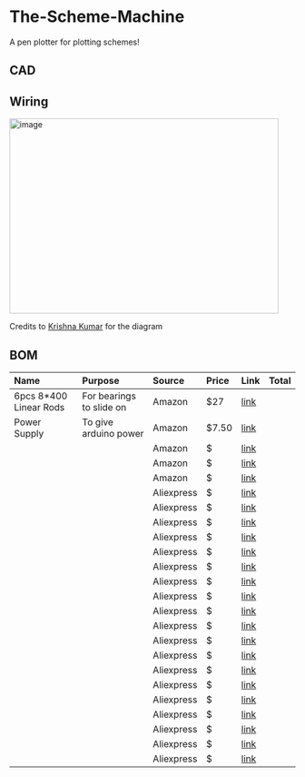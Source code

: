 # The-Scheme-Machine
A pen plotter for plotting schemes!

## CAD

## Wiring
<img width="474" height="343" alt="image" src="https://github.com/user-attachments/assets/9d6dde57-ed8b-4e34-9c51-7f1ab46ce735" />

Credits to [Krishna Kumar](https://www.hackster.io/kk1211114) for the diagram



## BOM
| Name   | Purpose      | Source         | Price | Link | Total|
|:-------|:-------------|:---------------|:------|:------|:----------|
|6pcs 8*400 Linear Rods|For bearings to slide on|Amazon|$27|[link](https://www.amazon.com/gp/product/B0CXTX5FZ3/ref=ox_sc_act_title_1?smid=A2IW11PEFKCHE9&psc=1)||
|Power Supply|To give arduino power|Amazon|$7.50|[link]()||
|||Amazon|$|[link]()||
|||Amazon|$|[link]()||
|||Amazon|$|[link]()||
|||Aliexpress|$|[link]()||
|||Aliexpress|$|[link]()||
|||Aliexpress|$|[link]()||
|||Aliexpress|$|[link]()||
|||Aliexpress|$|[link]()||
|||Aliexpress|$|[link]()||
|||Aliexpress|$|[link]()||
|||Aliexpress|$|[link]()||
|||Aliexpress|$|[link]()||
|||Aliexpress|$|[link]()||
|||Aliexpress|$|[link]()||
|||Aliexpress|$|[link]()||
|||Aliexpress|$|[link]()||
|||Aliexpress|$|[link]()||
|||Aliexpress|$|[link]()||
|||Aliexpress|$|[link]()||
|||Aliexpress|$|[link]()||
|||Aliexpress|$|[link]()||
|||Aliexpress|$|[link]()||



